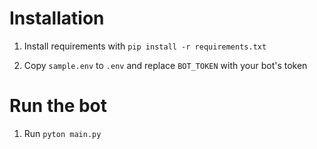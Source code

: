 # Installation

1. Install requirements with
```pip install -r requirements.txt```

2. Copy ```sample.env``` to ```.env``` and replace ```BOT_TOKEN``` with your bot's token


# Run the bot

1. Run ```pyton main.py```
